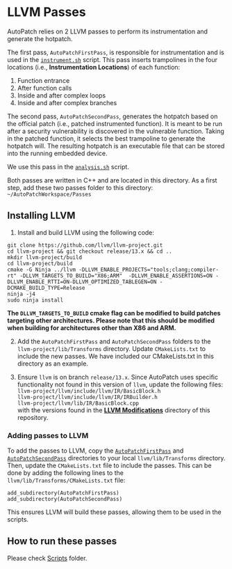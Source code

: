 # LLVM Passes

AutoPatch relies on 2 LLVM passes to perform its instrumentation and generate the hotpatch. 

The first pass, `AutoPatchFirstPass`, is responsible for instrumentation and is used in the [`instrument.sh`](../Scripts/instrument.sh) script. 
This pass inserts trampolines in the four locations (i.e., **Instrumentation Locations**) of each function: 
1) Function entrance
2) After function calls
3) Inside and after complex loops
4) Inside and after complex branches
   
The second pass, `AutoPatchSecondPass`, generates the hotpatch based on the official patch (i.e., patched instrumented function). It is meant to be run after a security vulnerability is discovered in the vulnerable function. Taking in the patched function, it selects the best trampoline to generate the hotpatch will. The resulting hotpatch is an executable file that can be stored into the running embedded device. 

We use this pass in the [`analysis.sh`](../Scripts/analysis.sh) script.

Both passes are written in C++ and are located in this directory. As a first step, add these two passes folder to this directory: `~/AutoPatchWorkspace/Passes`

## Installing LLVM

1. Install and build LLVM using the following code:  
```
git clone https://github.com/llvm/llvm-project.git
cd llvm-project && git checkout release/13.x && cd ..
mkdir llvm-project/build
cd llvm-project/build
cmake -G Ninja ../llvm -DLLVM_ENABLE_PROJECTS="tools;clang;compiler-rt" -DLLVM_TARGETS_TO_BUILD="X86;ARM"  -DLLVM_ENABLE_ASSERTIONS=ON -DLLVM_ENABLE_RTTI=ON-DLLVM_OPTIMIZED_TABLEGEN=ON -DCMAKE_BUILD_TYPE=Release
ninja -j4
sudo ninja install  
```
**The `DLLVM_TARGETS_TO_BUILD` cmake flag can be modified to build patches targeting other architectures. Please note that this should be modified when building for architectures other than X86 and ARM.**

2. Add the `AutoPatchFirstPass` and `AutoPatchSecondPass` folders to the `llvm-project/lib/Transforms` directory. Update `CMakeLists.txt` to include the new passes. We have included our CMakeLists.txt in this directory as an example.

3. Ensure `llvm` is on branch `release/13.x`. Since AutoPatch uses specific functionality not found in this version of `llvm`, update the following files:  
    `llvm-project/llvm/include/llvm/IR/BasicBlock.h`  
    `llvm-project/llvm/include/llvm/IR/IRBuilder.h`  
    `llvm-project/llvm/lib/IR/BasicBlock.cpp`  
  with the versions found in the [**LLVM Modifications**](../LLVM%20Modifications) directory of this repository.



### Adding passes to LLVM
To add the passes to LLVM, copy the [`AutoPatchFirstPass`](AutoPatchFirstPass) and [`AutoPatchSecondPass`](AutoPatchSecondPass) directories to your local `llvm/lib/Transforms` directory. Then, update the `CMakeLists.txt` file to include the passes. This can be done by adding the following lines to the `llvm/lib/Transforms/CMakeLists.txt` file:
```
add_subdirectory(AutoPatchFirstPass)
add_subdirectory(AutoPatchSecondPass)
```
This ensures LLVM will build these passes, allowing them to be used in the scripts.

## How to run these passes

Please check [Scripts](../Scripts) folder.

